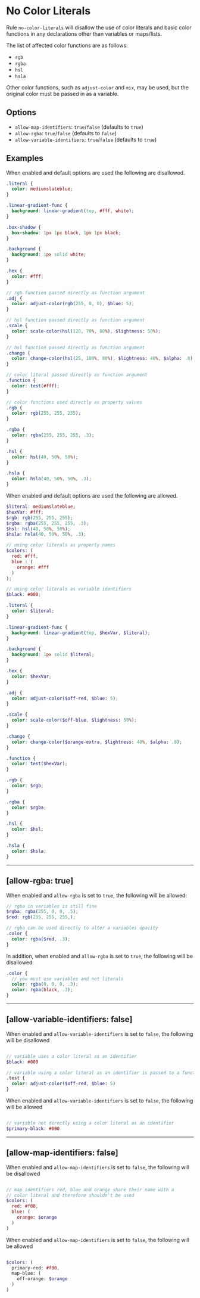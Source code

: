 # No Color Literals

Rule `no-color-literals` will disallow the use of color literals and basic color functions in any declarations other than variables or maps/lists.

The list of affected color functions are as follows:
* `rgb`
* `rgba`
* `hsl`
* `hsla`

Other color functions, such as `adjust-color` and `mix`, may be used, but the original color must be passed in as a variable.

## Options

* `allow-map-identifiers`: `true`/`false` (defaults to `true`)
* `allow-rgba`: `true`/`false` (defaults to `false`)
* `allow-variable-identifiers`: `true`/`false` (defaults to `true`)

## Examples

When enabled and default options are used the following are disallowed.

```scss
.literal {
  color: mediumslateblue;
}

.linear-gradient-func {
  background: linear-gradient(top, #fff, white);
}

.box-shadow {
  box-shadow: 1px 1px black, 1px 1px black;
}

.background {
  background: 1px solid white;
}

.hex {
  color: #fff;
}

// rgb function passed directly as function argument
.adj {
  color: adjust-color(rgb(255, 0, 0), $blue: 5);
}

// hsl function passed directly as function argument
.scale {
  color: scale-color(hsl(120, 70%, 80%), $lightness: 50%);
}

// hsl function passed directly as function argument
.change {
  color: change-color(hsl(25, 100%, 80%), $lightness: 40%, $alpha: .8);
}

// color literal passed directly as function argument
.function {
  color: test(#fff);
}

// color functions used directly as property values
.rgb {
  color: rgb(255, 255, 255);
}

.rgba {
  color: rgba(255, 255, 255, .3);
}

.hsl {
  color: hsl(40, 50%, 50%);
}

.hsla {
  color: hsla(40, 50%, 50%, .3);
}

```

When enabled and default options are used the following are allowed.

```scss
$literal: mediumslateblue;
$hexVar: #fff;
$rgb: rgb(255, 255, 255);
$rgba: rgba(255, 255, 255, .3);
$hsl: hsl(40, 50%, 50%);
$hsla: hsla(40, 50%, 50%, .3);

// using color literals as property names
$colors: (
  red: #fff,
  blue : (
    orange: #fff
  )
);

// using color literals as variable identifiers
$black: #000;

.literal {
  color: $literal;
}

.linear-gradient-func {
  background: linear-gradient(top, $hexVar, $literal);
}

.background {
  background: 1px solid $literal;
}

.hex {
  color: $hexVar;
}

.adj {
  color: adjust-color($off-red, $blue: 5);
}

.scale {
  color: scale-color($off-blue, $lightness: 50%);
}

.change {
  color: change-color($orange-extra, $lightness: 40%, $alpha: .8);
}

.function {
  color: test($hexVar);
}

.rgb {
  color: $rgb;
}

.rgba {
  color: $rgba;
}

.hsl {
  color: $hsl;
}

.hsla {
  color: $hsla;
}
```

---

## [allow-rgba: true]

When enabled and `allow-rgba` is set to `true`, the following will be allowed:

```scss
// rgba in variables is still fine
$rgba: rgba(255, 0, 0, .5);
$red: rgb(255, 255, 255,);

// rgba can be used directly to alter a variables opacity
.color {
  color: rgba($red, .3);
}
```

In addition, when enabled and `allow-rgba` is set to `true`, the following will be disallowed:

```scss
.color {
  // you must use variables and not literals
  color: rgba(0, 0, 0, .3);
  color: rgba(black, .3);
}
```

---

## [allow-variable-identifiers: false]

When enabled and `allow-variable-identifiers` is set to `false`, the following will be disallowed

```scss

// variable uses a color literal as an identifier
$black: #000

// variable using a color literal as an identifier is passed to a function
.test {
  color: adjust-color($off-red, $blue: 5)
}
```

When enabled and `allow-variable-identifiers` is set to `false`, the following will be allowed

```scss

// variable not directly using a color literal as an identifier
$primary-black: #000

```

---

## [allow-map-identifiers: false]

When enabled and `allow-map-identifiers` is set to `false`, the following will be disallowed

```scss

// map identifiers red, blue and orange share their name with a
// color literal and therefore shouldn't be used
$colors: (
  red: #f00,
  blue: (
    orange: $orange
  )
)

```

When enabled and `allow-map-identifiers` is set to `false`, the following will be allowed

```scss

$colors: (
  primary-red: #f00,
  map-blue: (
    off-orange: $orange
  )
)

```
